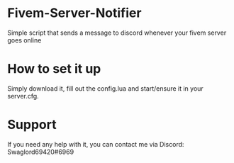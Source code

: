 # Fivem-Server-Notifier
 Simple script that sends a message to discord whenever your fivem server goes online
# How to set it up
Simply download it, fill out the config.lua and start/ensure it in your server.cfg.
# Support
If you need any help with it, you can contact me via Discord: Swaglord69420#6969
